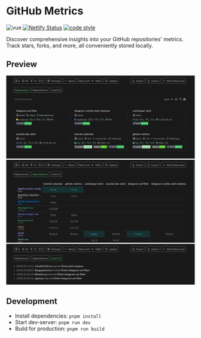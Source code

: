 # GitHub Metrics

![vue](https://img.shields.io/github/package-json/dependency-version/VChet/github-metrics/vue?color=42b883)
[![Netlify Status](https://api.netlify.com/api/v1/badges/dff390f8-9b52-49ab-be5d-fb76d22abcb8/deploy-status)](https://app.netlify.com/sites/github-metrics/deploys)
[![code style](https://antfu.me/badge-code-style.svg)](https://github.com/antfu/eslint-config)

Discover comprehensive insights into your GitHub repositories' metrics.
Track stars, forks, and more, all conveniently stored locally.

## Preview

![Repositories](./meta/repositories.png)
![Dependencies](./meta/dependencies.png)
![Feed](./meta/feed.png)

## Development

- Install dependencies: `pnpm install`
- Start dev-server: `pnpm run dev`
- Build for production: `pnpm run build`
